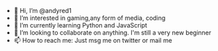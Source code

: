 - 👋 Hi, I’m @andyred1
- 👀 I’m interested in gaming,any form of media, coding
- 🌱 I’m currently learning Python and JavaScript
- 💞️ I’m looking to collaborate on anything. I'm still a very new beginner
- 📫 How to reach me: Just msg me on twitter or mail me

<!---
andyred1/andyred1 is a ✨ special ✨ repository because its `README.md` (this file) appears on your GitHub profile.
You can click the Preview link to take a look at your changes.
--->
